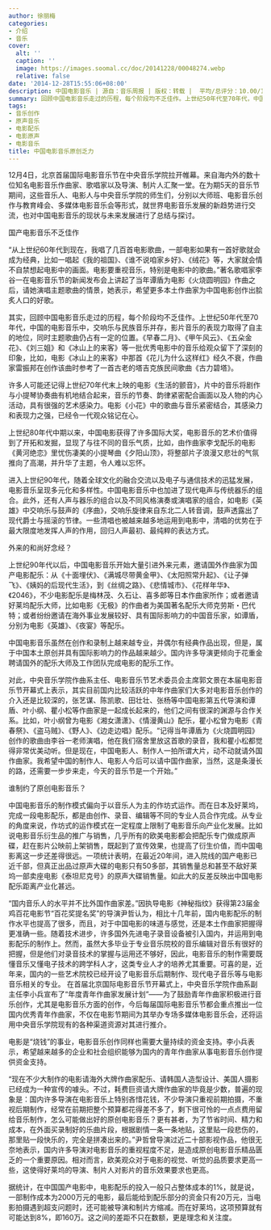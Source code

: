 ```yaml
---
author: 徐丽梅
categories:
- 介绍
- 音乐
cover:
  alt: ''
  caption: ''
  image: https://images.soomal.cc/doc/20141228/00048274.webp
  relative: false
date: '2014-12-28T15:55:06+08:00'
description: 中国电影音乐 | 源自：音乐周报 | 版权：转载 |  平均/总评分：10.00/10
summary: 回顾中国电影音乐走过的历程，每个阶段均不乏佳作。上世纪50年代至70年代，中国的电影音乐中，交响乐与民族音乐并存，影片音乐的表现力取得了自主的地位，同时主题歌曲仍占有一定的位置。《早春二月》、《甲午风云》、《五朵金花》、《刘三姐》和《冰山上的来客》等一批优秀电影中的音乐给观众留下了深刻的印象……
tags:
- 音乐创作
- 原声音乐
- 电影配乐
- 电影原声
- 电影音乐
title: 中国电影音乐原创乏力
---
```


12月4日，北京首届国际电影音乐节在中央音乐学院拉开帷幕。来自海内外的数十位知名电影音乐作曲家、歌唱家以及导演、制片人汇聚一堂。在为期5天的音乐节期间，这些音乐人、电影人与中央音乐学院的师生们，分别以大师班、电影音乐创作与教育峰会、多媒体电影音乐会等形式，就世界电影音乐发展的新趋势进行交流，也对中国电影音乐的现状与未来发展进行了总结与探讨。

国产电影音乐不乏佳作

“从上世纪60年代到现在，我唱了几百首电影歌曲，一部电影如果有一首好歌就会成为经典，比如一唱起《我的祖国》、《谁不说咱家乡好》、《绒花》等，大家就会情不自禁想起电影中的画面。电影要重视音乐，特别是电影中的歌曲。”著名歌唱家李谷一在电影音乐节的新闻发布会上讲起了当年谭盾为电影《火烧圆明园》作曲之后，请她演唱主题歌曲的情景，她表示，希望更多本土作曲家为中国电影创作出脍炙人口的好歌。

其实，回顾中国电影音乐走过的历程，每个阶段均不乏佳作。上世纪50年代至70年代，中国的电影音乐中，交响乐与民族音乐并存，影片音乐的表现力取得了自主的地位，同时主题歌曲仍占有一定的位置。《早春二月》、《甲午风云》、《五朵金花》、《刘三姐》和《冰山上的来客》等一批优秀电影中的音乐给观众留下了深刻的印象，比如，电影《冰山上的来客》中那首《花儿为什么这样红》经久不衰，作曲家雷振邦在创作该曲时参考了一首古老的塔吉克族民间歌曲《古力碧塔》。

许多人可能还记得上世纪70年代末上映的电影《生活的颤音》，片中的音乐将剧作与小提琴协奏曲有机地结合起来，音乐的节奏、韵律紧密配合画面以及人物的内心活动，具有很强的艺术感染力。电影《小花》中的歌曲与音乐紧密结合，其感染力和表现力之强，已经令一代观众铭记在心。

上世纪80年代中期以来，中国电影获得了许多国际大奖，电影音乐的艺术价值得到了开拓和发掘，显现了与往不同的音乐气质，比如，由作曲家李戈配乐的电影《黄河绝恋》里忧伤凄美的小提琴曲《夕阳山顶》，将整部片子浪漫又悲壮的气氛推向了高潮，并升华了主题，令人难以忘怀。

进入上世纪90年代，随着全球文化的融合交流以及电子与通信技术的迅猛发展，电影音乐呈现多元化和多样性。中国电影音乐中也加进了现代电声与传统器乐的组合。此外，还有人声与器乐的组合以及不同风格演奏或演唱家的组合，如电影《英雄》中交响乐与鼓声的《序曲》，交响乐旋律来自东北二人转音调，鼓声透露出了现代爵士与摇滚的节律。一些清唱也被越来越多地运用到电影中，清唱的优势在于最大限度地发挥人声的作用，回归人声最初、最纯粹的表达方式。

外来的和尚好念经？

上世纪90年代以后，中国电影音乐开始大量引进外来元素，邀请国外作曲家为国产电影配乐：从《十面埋伏》、《满城尽带黄金甲》、《太阳照常升起》、《让子弹飞》、《姨妈的后现代生活》，到《丝绸之路》、《悲情城市》、《花样年华》、《2046》，不少电影配乐是梅林茂、久石让、喜多郎等日本作曲家所作；或者邀请好莱坞配乐大师，比如电影《无极》的作曲者为美国著名配乐大师克劳斯・巴代特；或者纷纷邀请在海外事业发展较好、具有国际影响力的中国音乐家，如谭盾，分别为电影《英雄》、《夜宴》等配乐。 

中国电影音乐虽然在创作和录制上越来越专业，并偶尔有经典作品出现，但是，属于中国本土原创并具有国际影响力的作品越来越少。国内许多导演更倾向于花重金聘请国外的配乐大师及工作团队完成电影的配乐工作。

对此，中央音乐学院作曲系主任、电影音乐节艺术委员会主席郭文景在本届电影音乐节开幕式上表示，其实目前国内比较活跃的中年作曲家们大多对电影音乐创作的介入还是比较深的，张艺谋、陈凯歌、田壮壮、张杨等中国电影第五代导演和谭盾、叶小纲、瞿小松等作曲家是一起成长起来的，他们之间有很深的渊源与合作关系。比如，叶小纲曾为电影《湘女潇潇》、《情漫黄山》配乐，瞿小松曾为电影《青春祭》、《盗马贼》、《野人》、《边走边唱》配乐。“记得当年谭盾为《火烧圆明园》创作的歌曲由李谷一老师演唱，他在我们宿舍里放这首歌的录音，我和瞿小松都觉得非常优美动听。但是现在，中国电影人、制作人一拍所谓大片，动不动就请外国作曲家。我希望中国的制作人、电影人今后可以请中国作曲家，当然，这是条漫长的路，还需要一步步来走，今天的音乐节是一个开始。”

谁制约了原创电影音乐？

中国电影音乐的制作模式偏向于以音乐人为主的作坊式运作。而在日本及好莱坞，完成一段电影配乐，都是由创作、录音、编辑等不同的专业人员合作完成。从专业的角度来说，作坊式的运作模式在一定程度上限制了电影音乐向产业化发展。比如说电影音乐衍生品的推广与销售，几乎所有的欧美电影都会把配乐专门做成原声碟，赶在影片公映前上架销售，既起到了宣传效果，也提高了衍生价值，而中国电影离这一步还差得很远。一项统计表明，在最近20年间，进入院线的国产电影已近千部，但真正出品过原声大碟的电影只有50多部，其销售量总和甚至不敌好莱坞一部卖座电影《泰坦尼克号》的原声大碟销售量。如此大的反差反映出中国电影配乐距离产业化甚远。

“国内音乐人的水平并不比外国作曲家差。”因执导电影《神秘指纹》获得第23届金鸡百花电影节“百花奖提名奖”的导演尹哲认为，相比十几年前，国内电影配乐的制作水平也提高了很多，而且，对于中国电影的味道与感觉，还是本土作曲家把握得更准确一些。随着技术进步，许多国外先进电子录音设备被引入国内，并运用到电影配乐的制作上。然而，虽然大多毕业于专业音乐院校的音乐编辑对音乐有很好的把握，但是他们对录音技术的掌握与运用还不够好，因此，电影音乐的制作需要既懂音乐又懂电子技术的跨学科人才，这类专业人才的培养尤其重要。可喜的是，近年来，国内的一些艺术院校已经开设了电影音乐后期制作、现代电子音乐等与电影音乐相关的专业。
在首届北京国际电影音乐节开幕式上，中央音乐学院作曲系副主任李小兵宣布了“年度青年作曲家发展计划”――为了鼓励青年作曲家积极进行音乐创作，尤其是电影音乐方面的创作，今后每届国际电影音乐节都会重点推出一位国内优秀青年作曲家，不仅在电影节期间为其举办专场多媒体电影音乐会，还将运用中央音乐学院现有的各种渠道资源对其进行推介。

电影是“烧钱”的事业，电影音乐创作同样也需要大量持续的资金支持。李小兵表示，希望越来越多的企业和社会组织能够为国内的青年作曲家从事电影音乐创作提供资金支持。

“现在不少大制作的电影请海外大牌作曲家配乐、请韩国人造型设计、美国人摄影已经成为一种宣传的噱头。不过，耗费巨资请大牌作曲家的毕竟是少数，普遍的现象是：国内许多导演在电影音乐上特别吝惜花钱，不少导演只重视前期拍摄，不重视后期制作，经常在前期把整个预算都花得差不多了，剩下很可怜的一点点费用留给音乐制作，怎么可能做出好的原创电影音乐？更有甚者，为了节省时间、精力和成本，在外面买录制好的乐曲片段，根据剧情一条一条地贴，这里贴一段悲伤的，那里贴一段快乐的，完全是拼凑出来的。”尹哲曾导演过近二十部影视作品，他很无奈地表示，国内许多导演对电影音乐的重视程度不足，是造成原创电影音乐精品匮乏的一个重要原因。相对而言，欧美观众对于电影的视觉、听觉的品质要求更高一些，这使得好莱坞的导演、制片人对影片的音乐效果要求也更高。

据统计，在中国国产电影中，电影配乐的投入一般只占整体成本的1%，就是说，一部制作成本为2000万元的电影，最后能给到配乐部分的资金只有20万元，当电影拍摄遇到超支问题时，还可能被导演和制片方缩减。而在好莱坞，这项预算就有可能达到8%，即160万。这之间的差距不只在数额，更是理念和关注度。